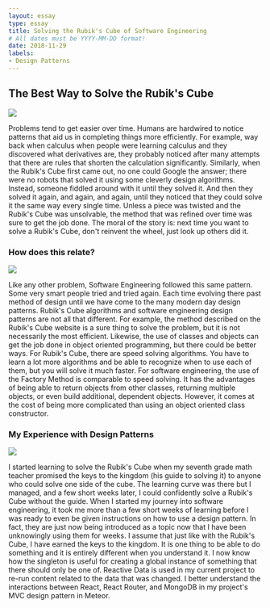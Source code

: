 ```yaml
---
layout: essay
type: essay
title: Solving the Rubik's Cube of Software Engineering
# All dates must be YYYY-MM-DD format!
date: 2018-11-29
labels:
- Design Patterns
---
```


## The Best Way to Solve the Rubik's Cube

<img class="ui tiny left floated rounded image" src="https://store.moma.org/dw/image/v2/BBQC_PRD/on/demandware.static/-/Sites-master-moma/default/dw778fbdec/images/102025_a.jpg?sw=1061&sh=1061&sm=cut">

Problems tend to get easier over time. Humans are hardwired to notice patterns that aid us in completing things more efficiently. For example, way back when calculus when people were learning calculus and they discovered what derivatives are, they probably noticed after many attempts that there are rules that shorten the calculation significantly. Similarly, when the Rubik's Cube first came out, no one could Google the answer; there were no robots that solved it using some cleverly design algorithms. Instead, someone fiddled around with it until they solved it. And then they solved it again, and again, and again, until they noticed that they could solve it the same way every single time. Unless a piece was twisted and the Rubik's Cube was unsolvable, the method that was refined over time was sure to get the job done. The moral of the story is: next time you want to solve a Rubik's Cube, don't reinvent the wheel, just look up others did it. 

### How does this relate?

<img class="ui tiny left floated rounded image" src="https://images-na.ssl-images-amazon.com/images/I/51YkNJQs0XL._SL500_AC_SS350_.jpg">

Like any other problem, Software Engineering followed this same pattern. Some very smart people tried and tried again. Each time evolving there past method of design until we have come to the many modern day design patterns. Rubik's Cube algorithms and software engineering design patterns are not all that different. For example, the method described on the Rubik's Cube website is a sure thing to solve the problem, but it is not necessarily the most efficient. Likewise, the use of classes and objects can get the job done in object oriented programming, but there could be better ways. For Rubik's Cube, there are speed solving algorithms. You have to learn a lot more algorithms and be able to recognize when to use each of them, but you will solve it much faster. For software engineering, the use of the Factory Method is comparable to speed solving. It has the advantages of being able to return objects from other classes, returning multiple objects, or even build additional, dependent objects. However, it comes at the cost of being more complicated than using an object oriented class constructor. 

### My Experience with Design Patterns

<img class="ui small right floated rounded image" src="http://www.keytothekingdom.com/KTTK/logo%20gold%20Rg.jpg">

I started learning to solve the Rubik's Cube when my seventh grade math teacher promised the keys to the kingdom (his guide to solving it) to anyone who could solve one side of the cube. The learning curve was there but I managed, and a few short weeks later, I could confidently solve a Rubik's Cube without the guide. When I started my journey into software engineering, it took me more than a few short weeks of learning before I was ready to even be given instructions on how to use a design pattern. In fact, they are just now being introduced as a topic now that I have been unknowingly using them for weeks. I assume that just like with the Rubik's Cube, I have earned the keys to the kingdom. It is one thing to be able to do something and it is entirely different when you understand it. I now know how the singleton is useful for creating a global instance of something that there should only be one of. Reactive Data is used in my current project to re-run content related to the data that was changed. I better understand the interactions between React, React Router, and MongoDB in my project's MVC design pattern in Meteor. 
